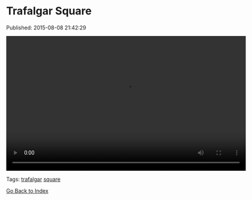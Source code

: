 
# Trafalgar Square

Published: 2015-08-08 21:42:29

<video controls="controls" autoplay="autoplay" src="126202652533.mp4" type="video/mp4" width="640" height="360"></video>

Tags: [trafalgar](tag-trafalgar.md) [square](tag-square.md)

[Go Back to Index](index.md)
